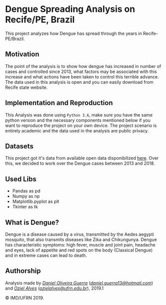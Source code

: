 # Dengue Spreading Analysis on Recife/PE, Brazil
This project analyzes how Dengue has spread through the years in Recife-PE/Brazil.

## Motivation
The point of the analysis is to show how dengue has increased in number of cases and controlled since 2013, what factors may be associated with this increase and what actions have been taken to control this terrible advance. The data used in this analysis is open and you can easily download from Recife state website.

## Implementation and Reproduction 
This Analysis was done using `Python 3.6`, make sure you have the same python version and the necessary components mentioned below if you want to reproduce the project on your own device. The project scenario is entirely academic and the data used in the analysis are public privacy.

## Datasets
This project got it's data from available open data disponibilized [here](http://dados.recife.pe.gov.br/dataset/casos-de-dengue-zika-e-chikungunya). Over this, we decided to work over the Dengue cases between 2013 and 2018.

## Used Libs
  - Pandas as pd
  - Numpy as np
  - Matplotlib.pyplot as plt
  - Tkinter as tk

## What is Dengue?
Dengue is a disease caused by a virus, transmitted by the Aedes aegypti mosquito, that also transmits diseases like Zika and Chikungunya. Dengue has characteristic symptoms: high fever, muscle and joint pain, headache and eyes, lack of appetite and red spots on the body (Classical Dengue) and in extreme cases can lead to death.

## Authorship

Analysis made by [_Daniel Oliveira Guerra_](https://github.com/Codigos-de-Guerra) (*daniel.guerra13@hotmail.com*) and [_Oziel Alves_](https://github.com/ozielalves) (*ozielalves@ufrn.edu.br*), 2019.1

&copy; IMD/UFRN 2019.
